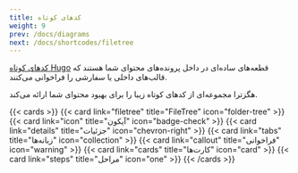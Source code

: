 ```yaml
---
title: کدهای کوتاه
weight: 9
prev: /docs/diagrams
next: /docs/shortcodes/filetree
---
```


[کدهای کوتاه Hugo](https://gohugo.io/content-management/shortcodes/) قطعه‌های ساده‌ای در داخل پرونده‌های محتوای شما هستند که قالب‌های داخلی یا سفارشی را فراخوانی می‌کنند.

هگزترا مجموعه‌ای از کدهای کوتاه زیبا را برای بهبود محتوای شما ارائه می‌کند.


{{< cards >}}
  {{< card link="filetree" title="FileTree" icon="folder-tree" >}}
  {{< card link="icon" title="آیکون" icon="badge-check" >}}
  {{< card link="details" title="جزئیات" icon="chevron-right" >}}
  {{< card link="tabs" title="زبانه‌ها" icon="collection" >}}
  {{< card link="callout" title="فراخوانی" icon="warning" >}}
  {{< card link="cards" title="کارت‌ها" icon="card" >}}
  {{< card link="steps" title="مراحل" icon="one" >}}
{{< /cards >}}
